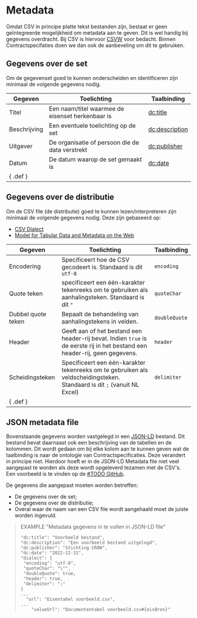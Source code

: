 # Metadata

Omdat CSV in principe platte tekst bestanden zijn, bestaat er geen geïntegreerde mogelijkheid om metadata aan te geven. Dit is wel handig bij gegevens overdracht. Bij CSV is hiervoor [CSVW](https://csvw.org/) voor bedacht. Binnen Contractspecifaties doen we dan ook de aanbeveling om dit te gebruiken. 

## Gegevens over de set

Om de gegevenset goed te kunnen onderscheiden en identificeren zijn minimaal de volgende gegevens nodig.

| Gegeven      | Toelichting                                      | Taalbinding                                            |
|--------------|--------------------------------------------------|--------------------------------------------------------|
| Titel        | Een naam/titel waarmee de eisenset herkenbaar is | [dc:title](http://purl.org/dc/terms/title)             |
| Beschrijving | Een eventuele toelichting op de set              | [dc:description](http://purl.org/dc/terms/description) |
| Uitgever     | De organisatie of persoon die de data verstrekt  | [dc:publisher](http://purl.org/dc/terms/publisher)     |
| Datum        | De datum waarop de set gemaakt is                | [dc:date](http://purl.org/dc/terms/date)               |
| { .def }     |

## Gegevens over de distributie

Om de CSV file (de distributie) goed te kunnen lezen/interpreteren zijn minimaal de volgende gegevens nodig. Deze zijn gebaseerd op: 
* [CSV Dialect](http://dataprotocols.org/csv-dialect/)
* [Model for Tabular Data and Metadata on the Web](https://www.w3.org/TR/tabular-data-model/#syntax)

| Gegeven            | Toelichting                                                                                                                 | Taalbinding   |
|--------------------|-----------------------------------------------------------------------------------------------------------------------------|---------------|
| Encodering         | Specificeert hoe de CSV gecodeert is. Standaard is dit `utf-8`                                                              | `encoding`    |
| Quote teken        | specificeert een één-karakter tekenreeks om te gebruiken als aanhalingsteken. Standaard is dit `"`                          | `quoteChar`   |
| Dubbel quote teken | Bepaalt de behandeling van aanhalingstekens in velden.                                                                      | `doubleQuote` |
| Header             | Geeft aan of het bestand een header-rij bevat. Indien `true` is de eerste rij in het bestand een header-rij, geen gegevens. | `header`      |
| Scheidingsteken    | Specificeert een één-karakter tekenreeks om te gebruiken als veldscheidingsteken. Standaard is dit `;` (vanuit NL Excel)    | `delimiter`   |
| { .def }     |

## JSON metadata file

Bovenstaande gegevens worden vastgelegd in een [JSON-LD](https://json-ld.org/) bestand. Dit bestand bevat daarnaast ook een beschrijving van de tabellen en de kolommen. Dit wordt gedaan om bij elke kolom aan te kunnen geven wat de taalbinding is naar de ontologie van Contractspecificaties. Deze verandert in principe niet. Hierdoor hoeft er in de JSON-LD Metadata file niet veel aangepast te worden als deze wordt opgeleverd tezamen met de CSV's. Een voorbeeld is te vinden op de [#TODO GitHub](...). 

De gegevens die aangepast moeten worden betreffen:
* De gegevens over de set;
* De gegevens over de distributie;
* Overal waar de naam van een CSV file wordt aangehaald moet de juiste worden ingevuld.

> EXAMPLE "Metadata gegevens in te vullen in JSON-LD file"
>   ```
>  "dc:title": "Voorbeeld bestand",
>  "dc:description": "Een voorbeeld bestand uitgelegd",
>  "dc:publisher": "Stichting CROW",
>  "dc:date": "2022-12-31",
>  "dialect": {
>    "encoding": "utf-8",
>    "quoteChar": "\"",
>    "doubleQuote": true,
>    "header": true,
>    "delimiter": ";"
>   }
> ...
>     "url": "Eisentabel voorbeeld.csv",
> ...
>       "valueUrl": "Documententabel voorbeeld.csv#{eisBron}"
>   ```